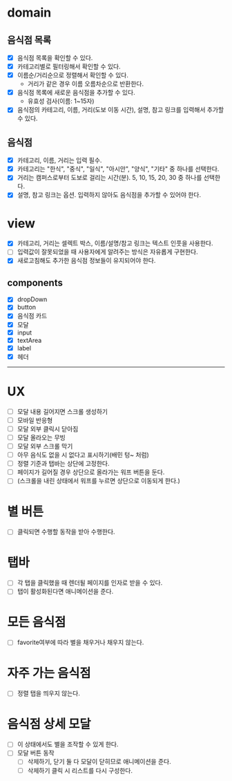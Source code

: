 # domain

## 음식점 목록

- [x] 음식점 목록을 확인할 수 있다.
- [x] 카테고리별로 필터링해서 확인할 수 있다.
- [x] 이름순/거리순으로 정렬해서 확인할 수 있다.
  - 거리가 같은 경우 이름 오름차순으로 반환한다.
- [x] 음식점 목록에 새로운 음식점을 추가할 수 있다.
  - 유효성 검사(이름: 1~15자)
- [x] 음식점의 카테고리, 이름, 거리(도보 이동 시간), 설명, 참고 링크를 입력해서 추가할 수 있다.

## 음식점

- [x] 카테고리, 이름, 거리는 입력 필수.
- [x] 카테고리는 "한식", "중식", "일식", "아시안", "양식", "기타" 중 하나를 선택한다.
- [x] 거리는 캠퍼스로부터 도보로 걸리는 시간(분). 5, 10, 15, 20, 30 중 하나를 선택한다.
- [x] 설명, 참고 링크는 옵션. 입력하지 않아도 음식점을 추가할 수 있어야 한다.

# view

- [x] 카테고리, 거리는 셀렉트 박스, 이름/설명/참고 링크는 텍스트 인풋을 사용한다.
- [ ] 입력값이 잘못되었을 때 사용자에게 알려주는 방식은 자유롭게 구현한다.
- [x] 새로고침해도 추가한 음식점 정보들이 유지되어야 한다.

## components

- [x] dropDown
- [x] button
- [x] 음식점 카드
- [x] 모달
- [x] input
- [x] textArea
- [x] label
- [x] 헤더

---

# UX

- [ ] 모달 내용 길어지면 스크롤 생성하기
- [ ] 모바일 반응형
- [ ] 모달 외부 클릭시 닫아짐
- [ ] 모달 올라오는 무빙
- [ ] 모달 외부 스크롤 막기
- [ ] 아무 음식도 없을 시 없다고 표시하기(배민 텅~ 처럼)
- [ ] 정렬 기준과 탭바는 상단에 고정한다.
- [ ] 페이지가 길어질 경우 상단으로 올라가는 워프 버튼을 둔다.
- [ ] (스크롤을 내린 상태에서 워프를 누르면 상단으로 이동되게 한다.)

# 별 버튼

- [ ] 클릭되면 수행할 동작을 받아 수행한다.

# 탭바

- [ ] 각 탭을 클릭했을 때 렌더될 페이지를 인자로 받을 수 있다.
- [ ] 탭이 활성화된다면 애니메이션을 준다.

# 모든 음식점

- [ ] favorite여부에 따라 별을 채우거나 채우지 않는다.

# 자주 가는 음식점

- [ ] 정렬 탭을 띄우지 않는다.

# 음식점 상세 모달

- [ ] 이 상태에서도 별을 조작할 수 있게 한다.
- [ ] 모달 버튼 동작
  - [ ] 삭제하기, 닫기 둘 다 모달이 닫히므로 애니메이션을 준다.
  - [ ] 삭제하기 클릭 시 리스트를 다시 구성한다.
